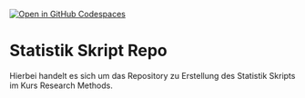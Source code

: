
[![Open in GitHub Codespaces](https://github.com/codespaces/badge.svg)](https://codespaces.new/ResearchMethods-ZHAW/Statistik)

# Statistik Skript Repo

Hierbei handelt es sich um das Repository zu Erstellung des Statistik Skripts im Kurs Research Methods.

